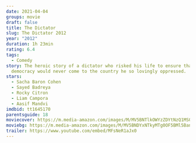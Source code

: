 ```yaml
---
date: 2021-04-04
groups: movie
draft: false
title: The Dictator
slug: The Dictator 2012
year: "2012"
duration: 1h 23min
rating: 6.4
tags:
  - Comedy
story: The heroic story of a dictator who risked his life to ensure that
  democracy would never come to the country he so lovingly oppressed.
stars:
  - Sacha Baron Cohen
  - Sayed Badreya
  - Rocky Citron
  - Liam Campora
  - Aasif Mandvi
imdbid: tt1645170
parentsguide: 18
moviecover: https://m.media-amazon.com/images/M/MV5BNTlkOWYzZDYtNzQ1MS00YTNkLTkyYTItMjBmNjgyMDBlMjI4XkEyXkFqcGdeQXVyNTIzOTk5ODM@._V1_FMjpg_UX1000_.jpg
moviebg: https://m.media-amazon.com/images/M/MV5BNDYxNTkyMTg0OF5BMl5BanBnXkFtZTcwMjU1ODA4Nw@@._V1_FMjpg_UX1280_.jpg
trailer: https://www.youtube.com/embed/MFsNeR1aJx0
---
```

